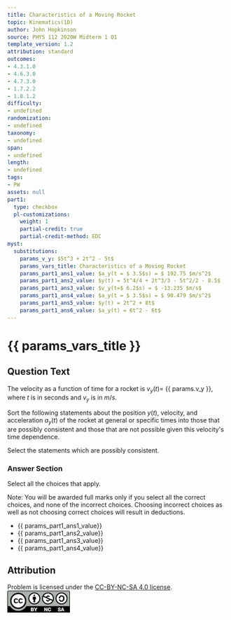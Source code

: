 ```yaml
---
title: Characteristics of a Moving Rocket
topic: Kinematics(1D)
author: John Hopkinson
source: PHYS 112 2020W Midterm 1 Q1
template_version: 1.2
attribution: standard
outcomes:
- 4.3.1.0
- 4.6.3.0
- 4.7.3.0
- 1.7.2.2
- 1.8.1.2
difficulty:
- undefined
randomization:
- undefined
taxonomy:
- undefined
span:
- undefined
length:
- undefined
tags:
- PW
assets: null
part1:
  type: checkbox
  pl-customizations:
    weight: 1
    partial-credit: true
    partial-credit-method: EDC
myst:
  substitutions:
    params_v_y: $5t^3 + 2t^2 - 5t$
    params_vars_title: Characteristics of a Moving Rocket
    params_part1_ans1_value: $a_y(t = $ 3.5$s) = $ 192.75 $m/s^2$
    params_part1_ans2_value: $y(t) = 5t^4/4 + 2t^3/3 - 5t^2/2 - 8.5$
    params_part1_ans3_value: $v_y(t=$ 6.2$s) = $ -13.235 $m/s$
    params_part1_ans4_value: $a_y(t = $ 3.5$s) = $ 90.479 $m/s^2$
    params_part1_ans5_value: $y(t) = 2t^2 + 8t$
    params_part1_ans6_value: $a_y(t) = 6t^2 - 6t$
---
```

# {{ params_vars_title }}

## Question Text

The velocity as a function of time for a rocket is $v_y(t) =$ {{ params.v_y }}, where $t$ is in seconds and $v_y$ is in $m/s$.

Sort the following statements about the position $y(t)$, velocity, and acceleration $a_y(t)$ of the rocket at general or specific times into those that are possibly consistent and those that are not possible given this velocity's time dependence.

Select the statements which are possibly consistent.

### Answer Section

Select all the choices that apply.

Note: You will be awarded full marks only if you select all the correct choices, and none of the incorrect choices. Choosing incorrect choices as well as not choosing correct choices will result in deductions.

- {{ params_part1_ans1_value}}
- {{ params_part1_ans2_value}}
- {{ params_part1_ans3_value}}
- {{ params_part1_ans4_value}}

## Attribution

Problem is licensed under the [CC-BY-NC-SA 4.0 license](https://creativecommons.org/licenses/by-nc-sa/4.0/).<br> ![The Creative Commons 4.0 license requiring attribution-BY, non-commercial-NC, and share-alike-SA license.](https://raw.githubusercontent.com/firasm/bits/master/by-nc-sa.png)